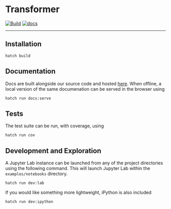 # Transformer

[![Build](https://github.com/yngtdd/transformer/actions/workflows/build.yml/badge.svg)](https://github.com/yngtdd/transformer/actions/workflows/build.yml)
[![docs](https://github.com/yngtdd/transformer/actions/workflows/docs.yml/badge.svg)](https://github.com/yngtdd/transformer/actions/workflows/docs.yml)

---

## Installation

```console
hatch build
```

## Documentation

Docs are built alongside our source code and hosted [here](https://yngtdd.github.io/transformer/).
When offline, a local version of the same documenation can be served in the browser using


```console
hatch run docs:serve
```

## Tests

The test suite can be run, with coverage, using

```console
hatch run cov
```

## Development and Exploration

A Jupyter Lab instance can be launched from any of the project directories using the following command.
This will launch Jupyter Lab within the `examples/notebooks` directory.


```console
hatch run dev:lab
```

If you would like something more lightweight, iPython is also included

```console
hatch run dev:ipython
```

